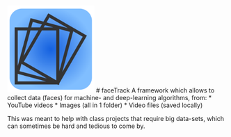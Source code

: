 <img src="https://github.com/JDatPNW/faceExtractor/blob/master/src/imgs/icon.svg" alt="alt text" width="200px">
# faceTrack
A framework which allows to collect data (faces) for machine- and  deep-learning algorithms, from:
* YouTube videos
* Images (all in 1 folder)
* Video files (saved locally)

This was meant to help with class projects that require big data-sets, which can sometimes be hard and tedious to come by.
